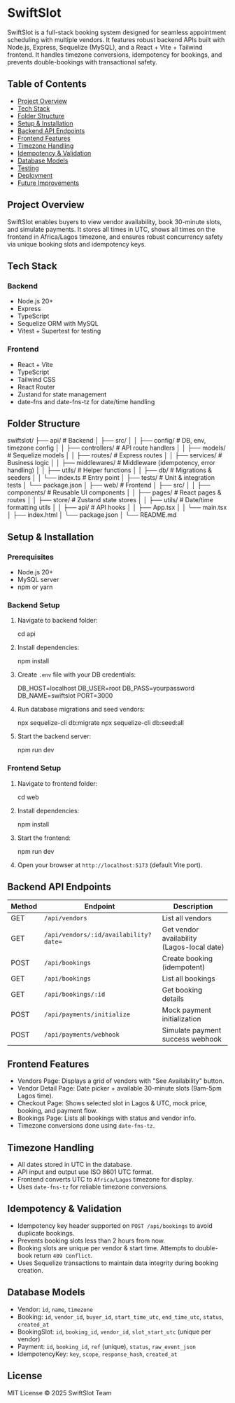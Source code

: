 # SwiftSlot

SwiftSlot is a full-stack booking system designed for seamless appointment scheduling with multiple vendors. It features robust backend APIs built with Node.js, Express, Sequelize (MySQL), and a React + Vite + Tailwind frontend. It handles timezone conversions, idempotency for bookings, and prevents double-bookings with transactional safety.

## Table of Contents

- [Project Overview](#project-overview)
- [Tech Stack](#tech-stack)
- [Folder Structure](#folder-structure)
- [Setup & Installation](#setup--installation)
- [Backend API Endpoints](#backend-api-endpoints)
- [Frontend Features](#frontend-features)
- [Timezone Handling](#timezone-handling)
- [Idempotency & Validation](#idempotency--validation)
- [Database Models](#database-models)
- [Testing](#testing)
- [Deployment](#deployment)
- [Future Improvements](#future-improvements)

## Project Overview

SwiftSlot enables buyers to view vendor availability, book 30-minute slots, and simulate payments. It stores all times in UTC, shows all times on the frontend in Africa/Lagos timezone, and ensures robust concurrency safety via unique booking slots and idempotency keys.

## Tech Stack

### Backend

- Node.js 20+
- Express
- TypeScript
- Sequelize ORM with MySQL
- Vitest + Supertest for testing

### Frontend

- React + Vite
- TypeScript
- Tailwind CSS
- React Router
- Zustand for state management
- date-fns and date-fns-tz for date/time handling

## Folder Structure

swiftslot/
├── api/                  # Backend
│   ├── src/
│   │   ├── config/       # DB, env, timezone config
│   │   ├── controllers/  # API route handlers
│   │   ├── models/       # Sequelize models
│   │   ├── routes/       # Express routes
│   │   ├── services/     # Business logic
│   │   ├── middlewares/  # Middleware (idempotency, error handling)
│   │   ├── utils/        # Helper functions
│   │   ├── db/           # Migrations & seeders
│   │   └── index.ts      # Entry point
│   ├── tests/            # Unit & integration tests
│   └── package.json
│
├── web/                  # Frontend
│   ├── src/
│   │   ├── components/   # Reusable UI components
│   │   ├── pages/        # React pages & routes
│   │   ├── store/        # Zustand state stores
│   │   ├── utils/        # Date/time formatting utils
│   │   ├── api/          # API hooks
│   │   ├── App.tsx
│   │   └── main.tsx
│   ├── index.html
│   └── package.json
│
└── README.md

## Setup & Installation

### Prerequisites

- Node.js 20+
- MySQL server
- npm or yarn

### Backend Setup

1. Navigate to backend folder:

   cd api

2. Install dependencies:

   npm install

3. Create `.env` file with your DB credentials:

   DB_HOST=localhost
   DB_USER=root
   DB_PASS=yourpassword
   DB_NAME=swiftslot
   PORT=3000

4. Run database migrations and seed vendors:

   npx sequelize-cli db:migrate
   npx sequelize-cli db:seed:all

5. Start the backend server:

   npm run dev

### Frontend Setup

1. Navigate to frontend folder:

   cd web

2. Install dependencies:

   npm install

3. Start the frontend:

   npm run dev

4. Open your browser at `http://localhost:5173` (default Vite port).


## Backend API Endpoints

| Method | Endpoint                              | Description                                |
| ------ | ------------------------------------- | ------------------------------------------ |
| GET    | `/api/vendors`                        | List all vendors                           |
| GET    | `/api/vendors/:id/availability?date=` | Get vendor availability (Lagos-local date) |
| POST   | `/api/bookings`                       | Create booking (idempotent)                |
| GET    | `/api/bookings`                       | List all bookings                          |
| GET    | `/api/bookings/:id`                   | Get booking details                        |
| POST   | `/api/payments/initialize`            | Mock payment initialization                |
| POST   | `/api/payments/webhook`               | Simulate payment success webhook           |


## Frontend Features

- Vendors Page: Displays a grid of vendors with "See Availability" button.
- Vendor Detail Page: Date picker + available 30-minute slots (9am-5pm Lagos time).
- Checkout Page: Shows selected slot in Lagos & UTC, mock price, booking, and payment flow.
- Bookings Page: Lists all bookings with status and vendor info.
- Timezone conversions done using `date-fns-tz`.

## Timezone Handling

- All dates stored in UTC in the database.
- API input and output use ISO 8601 UTC format.
- Frontend converts UTC to `Africa/Lagos` timezone for display.
- Uses `date-fns-tz` for reliable timezone conversions.

## Idempotency & Validation

- Idempotency key header supported on `POST /api/bookings` to avoid duplicate bookings.
- Prevents booking slots less than 2 hours from now.
- Booking slots are unique per vendor & start time. Attempts to double-book return `409 Conflict`.
- Uses Sequelize transactions to maintain data integrity during booking creation.

## Database Models

- Vendor: `id`, `name`, `timezone`
- Booking: `id`, `vendor_id`, `buyer_id`, `start_time_utc`, `end_time_utc`, `status`, `created_at`
- BookingSlot: `id`, `booking_id`, `vendor_id`, `slot_start_utc` (unique per vendor)
- Payment: `id`, `booking_id`, `ref` (unique), `status`, `raw_event_json`
- IdempotencyKey: `key`, `scope`, `response_hash`, `created_at`

## License

MIT License © 2025 SwiftSlot Team




